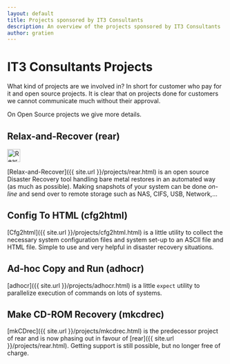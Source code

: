 ```yaml
---
layout: default
title: Projects sponsored by IT3 Consultants
description: An overview of the projects sponsored by IT3 Consultants
author: gratien
---
```


# IT3 Consultants Projects

What kind of projects are we involved in? In short for customer who pay for it and open source projects. It is clear that on projects done for customers we cannot communicate much without their approval.

On Open Source projects we give more details.

## Relax-and-Recover (rear)

<img src="{{ site.url }}/images/logo/rear_logo_100.png" width="30" height="30" alt="Rear logo">

[Relax-and-Recover]({{ site.url }}/projects/rear.html) is an open source Disaster Recovery tool handling bare metal restores in an automated way (as much as possible). Making snapshots of your system can be done *on-line* and send over to remote storage such as NAS, CIFS, USB, Network,...

## Config To HTML (cfg2html)

[Cfg2html]({{ site.url }}/projects/cfg2html.html) is a little utility to collect the necessary system configuration files and system set-up to an ASCII file and HTML file. Simple to use and very helpful in disaster recovery situations.

## Ad-hoc Copy and Run (adhocr)

[adhocr]({{ site.url }}/projects/adhocr.html) is a little `expect` utility to parallelize execution of commands on lots of systems.


## Make CD-ROM Recovery (mkcdrec)

[mkCDrec]({{ site.url }}/projects/mkcdrec.html) is the predecessor project of rear and is now phasing out in favour of [rear]({{ site.url }}/projects/rear.html). Getting support is still possible, but no longer free of charge.

